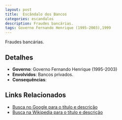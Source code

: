 ```yaml
---
layout: post
title:  Escândalo dos Bancos
categories: escandalos
description: Fraudes bancárias.
tags: Governo Fernando Henrique (1995-2003),1999
---
```


Fraudes bancárias.

## Detalhes
- **Governo**: Governo Fernando Henrique (1995-2003)
- **Envolvidos**: Bancos privados.
- **Consequências**: 

## Links Relacionados
- [Busca no Google para o título e descrição](https://www.google.com/search?q=Esc%C3%A2ndalo%20dos%20Bancos%20Fraudes%20banc%C3%A1rias.%20Governo%20Fernando%20Henrique%20%281995-2003%29)
- [Busca na Wikipedia para o título e descrição](https://en.wikipedia.org/w/index.php?search=Esc%C3%A2ndalo%20dos%20Bancos%20Fraudes%20banc%C3%A1rias.%20Governo%20Fernando%20Henrique%20%281995-2003%29)
